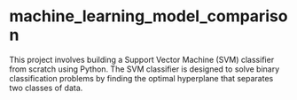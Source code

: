 # machine_learning_model_comparison
This project involves building a Support Vector Machine (SVM) classifier from scratch using Python. The SVM classifier is designed to solve binary classification problems by finding the optimal hyperplane that separates two classes of data.
